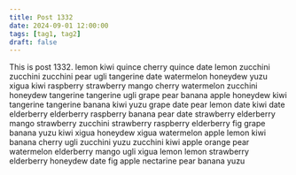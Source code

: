 ```yaml
---
title: Post 1332
date: 2024-09-01 12:00:00
tags: [tag1, tag2]
draft: false
---
```

This is post 1332.
lemon
kiwi
quince
cherry
quince
date
lemon
zucchini
zucchini
zucchini
pear
ugli
tangerine
date
watermelon
honeydew
yuzu
xigua
kiwi
raspberry
strawberry
mango
cherry
watermelon
zucchini
honeydew
tangerine
tangerine
ugli
grape
pear
banana
apple
honeydew
kiwi
tangerine
tangerine
banana
kiwi
yuzu
grape
date
pear
lemon
date
kiwi
date
elderberry
elderberry
raspberry
banana
pear
date
strawberry
elderberry
mango
strawberry
zucchini
strawberry
raspberry
elderberry
fig
grape
banana
yuzu
kiwi
xigua
honeydew
xigua
watermelon
apple
lemon
kiwi
banana
cherry
ugli
zucchini
yuzu
zucchini
kiwi
apple
orange
pear
watermelon
elderberry
mango
ugli
xigua
lemon
lemon
strawberry
elderberry
honeydew
date
fig
apple
nectarine
pear
banana
yuzu
